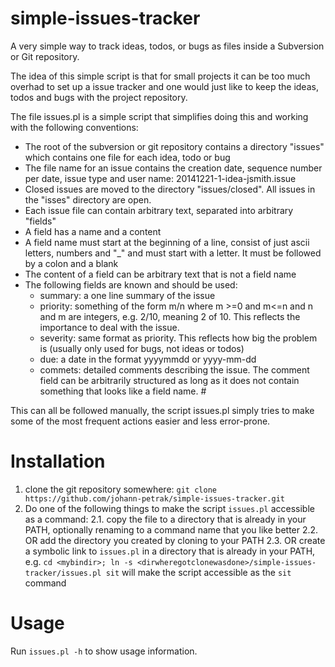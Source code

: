 # simple-issues-tracker
A very simple way to track ideas, todos, or bugs as files inside a Subversion or Git repository.

The idea of this simple script is that for small projects it can be 
too much overhad to set up a issue tracker and one would just like to 
keep the ideas, todos and bugs with the project repository.

The file issues.pl is a simple script that simplifies doing this and working 
with the following conventions:
* The root of the subversion or git repository contains a directory "issues"  which contains one file for each idea, todo or bug
* The file name for an issue contains the creation date, sequence number per date, issue type and user name: 20141221-1-idea-jsmith.issue 
* Closed issues are moved to the directory "issues/closed". All issues in the "isses"  directory are open. 
* Each issue file can contain arbitrary text, separated into arbitrary "fields" 
* A field has a name and a content 
* A field name must start at the beginning of a line, consist of just ascii letters, numbers and "_" and must start with a letter. It must be followed by a colon and a blank
* The content of a field can be arbitrary text that is not a field name 
* The following fields are known and should be used:
  * summary: a one line summary of the issue
  * priority: something of the form m/n where m >=0 and m<=n and n and m are integers, e.g. 2/10, meaning 2 of 10. This reflects the importance to deal with the issue.
  * severity: same format as priority. This reflects how big the problem is (usually only used for bugs, not ideas or todos)
  * due: a date in the format yyyymmdd or yyyy-mm-dd 
  * commets: detailed comments describing the issue. The comment field can be arbitrarily structured as long as it does not contain something that looks like a field name. #
  
This can all be followed manually, the script issues.pl simply tries to make some of the
most frequent actions easier and less error-prone.

# Installation

1. clone the git repository somewhere: `git clone https://github.com/johann-petrak/simple-issues-tracker.git`
2. Do one of the following things to make the script `issues.pl` accessible as a command:
  2.1. copy the file to a directory that is already in your PATH, optionally renaming to a command name that you like better
  2.2. OR add the directory you created by cloning to your PATH
  2.3. OR create a symbolic link to `issues.pl` in a directory that is already in your PATH, e.g. `cd <mybindir>; ln -s <dirwheregotclonewasdone>/simple-issues-tracker/issues.pl sit` will make the script accessible as the `sit` command 

# Usage

Run `issues.pl -h` to show usage information.
